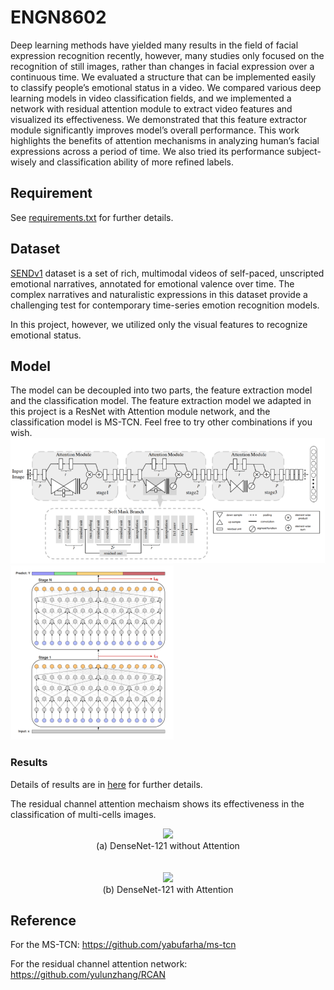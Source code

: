 # ENGN8602
Deep learning methods have yielded many results in the field of facial expression recognition recently, however, many studies only focused on the recognition of still images, rather than changes in facial expression over a continuous time. We evaluated a structure that can be implemented easily to classify people’s emotional status in a video. We compared various deep learning models in video classification fields, and we implemented a network with residual attention module to extract video features and visualized its effectiveness. We demonstrated that this feature extractor module significantly improves model’s overall performance. This work highlights the benefits of attention mechanisms in analyzing human’s facial expressions across a period of time. We also tried its performance subject-wisely and classification ability of more refined labels.

## Requirement
See [requirements.txt](./requirements.txt) for further details.

## Dataset
[SENDv1](https://github.com/StanfordSocialNeuroscienceLab/SEND) dataset is a set of rich, multimodal videos of self-paced, unscripted emotional narratives, annotated for emotional valence over time. The complex narratives and naturalistic expressions in this dataset provide a challenging test for contemporary time-series emotion recognition models. 

In this project, however, we utilized only the visual features to recognize emotional status.


## Model
The model can be decoupled into two parts, the feature extraction model and the classification model. The feature extraction model we adapted in this project is a ResNet with Attention module network, and the classification model is MS-TCN. Feel free to try other combinations if you wish. 
![Loading resattention](imgs/resattention.png "Feature extractor structure")
![Loading mstcn](imgs/mstcn.png "Classification sturcture")



### Results
Details of results are in [here](./Results.md) for further details.

The residual channel attention mechaism shows its effectiveness in the classification of multi-cells images.


<p  align="middle">
  <img src="./vis_densenet.jpeg" width="550" />
  <br>
  (a) DenseNet-121 without Attention
  <br>
  <br>
  <br>
  <img src="./vis_att_densenet.jpeg" width="550" />
  <br>
  (b) DenseNet-121 with Attention
</p>

## Reference
For the MS-TCN: https://github.com/yabufarha/ms-tcn


For the residual channel attention network: https://github.com/yulunzhang/RCAN
